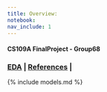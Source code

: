 ```yaml
---
title: Overview:
notebook: 
nav_include: 1
---
```


#### CS109A FinalProject - Group68

### [EDA](/EDA.md)  | [References](/References.md) | 




{% include models.md %}
